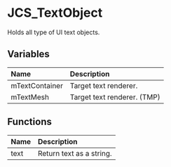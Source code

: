 # JCS_TextObject

Holds all type of UI text objects.

## Variables

| Name                  | Description                                      |
|:----------------------|:-------------------------------------------------|
| mTextContainer        | Target text renderer.                            |
| mTextMesh             | Target text renderer. (TMP)                      |

## Functions

| Name | Description              |
|:-----|:-------------------------|
| text | Return text as a string. |
